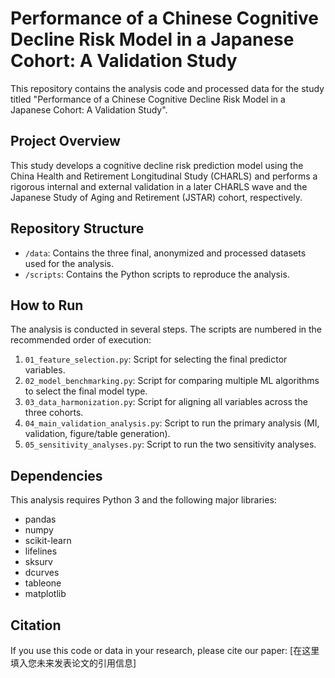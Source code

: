 # Performance of a Chinese Cognitive Decline Risk Model in a Japanese Cohort: A Validation Study

This repository contains the analysis code and processed data for the study titled "Performance of a Chinese Cognitive Decline Risk Model in a Japanese Cohort: A Validation Study".

## Project Overview

This study develops a cognitive decline risk prediction model using the China Health and Retirement Longitudinal Study (CHARLS) and performs a rigorous internal and external validation in a later CHARLS wave and the Japanese Study of Aging and Retirement (JSTAR) cohort, respectively.

## Repository Structure

- `/data`: Contains the three final, anonymized and processed datasets used for the analysis.
- `/scripts`: Contains the Python scripts to reproduce the analysis.

## How to Run

The analysis is conducted in several steps. The scripts are numbered in the recommended order of execution:

1.  `01_feature_selection.py`: Script for selecting the final predictor variables.
2.  `02_model_benchmarking.py`: Script for comparing multiple ML algorithms to select the final model type.
3.  `03_data_harmonization.py`: Script for aligning all variables across the three cohorts.
4.  `04_main_validation_analysis.py`: Script to run the primary analysis (MI, validation, figure/table generation).
5.  `05_sensitivity_analyses.py`: Script to run the two sensitivity analyses.

## Dependencies

This analysis requires Python 3 and the following major libraries:
- pandas
- numpy
- scikit-learn
- lifelines
- sksurv
- dcurves
- tableone
- matplotlib

## Citation

If you use this code or data in your research, please cite our paper:
[在这里填入您未来发表论文的引用信息]
